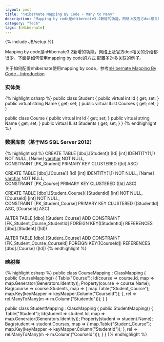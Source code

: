 ```yaml
---
layout: post
title: "nHibernate Mapping By Code - Many to Many"
description: "Mapping by code是nHibernate3.2新增的功能，网络上及官方doc相关的介绍都很少。下面是如何使用mapping by code的方式配置多对多关联的例子。"
category: "Tech"
tags: [nHibernate]
---
```

{% include JB/setup %}

Mapping by code是nHibernate3.2新增的功能，网络上及官方doc相关的介绍都很少。下面是如何使用mapping by code的方式
配置多对多关联的例子。

关于如何配置nhibernate使用mapping by code，参考[nHibernate Mapping By Code - Introduction](/blog/2012/07/01/nHibernateMappingByCode-Introduction)

### 实体类

{% highlight csharp %}
public class Student
{
    public virtual int Id { get; set; }
    public virtual string Name { get; set; }
    public virtual IList<Course> Courses { get; set; }
}

public class Course
{
    public virtual int Id { get; set; }
    public virtual string Name { get; set; } 
    public virtual IList<Student> Students { get; set; } 
}
{% endhighlight %}

### 数据库表（基于MS SQL Server 2012）

{% highlight sql %}
CREATE TABLE [dbo].[Student](
    [Id] [int] IDENTITY(1,1) NOT NULL,
    [Name] [varchar](50) NOT NULL,    
 CONSTRAINT [PK_Student] PRIMARY KEY CLUSTERED ([Id] ASC)

CREATE TABLE [dbo].[Course](
    [Id] [int] IDENTITY(1,1) NOT NULL,
    [Name] [varchar](50) NOT NULL,    
 CONSTRAINT [PK_Course] PRIMARY KEY CLUSTERED ([Id] ASC)

CREATE TABLE [dbo].[Student_Course](
    [StudentId] [int] NOT NULL,
    [CourseId] [int] NOT NULL,    
 CONSTRAINT [PK_Student_Course] PRIMARY KEY CLUSTERED ([StudentId] ASC, [CourseId] ASC)

ALTER TABLE [dbo].[Student_Course] ADD CONSTRAINT [FK_Student_Course_StudentId] FOREIGN KEY([StudentId])
REFERENCES [dbo].[Student] ([Id])

ALTER TABLE [dbo].[Student_Course] ADD CONSTRAINT [FK_Student_Course_CourseId] FOREIGN KEY([CourseId])
REFERENCES [dbo].[Course] ([Id])
{% endhighlight %}
 
### 映射类

{% highlight csharp %}
public class CourseMapping : ClassMapping<Course>
{
    public CourseMapping()
    {
        Table("Course");
        Id(course => course.Id, map => map.Generator(Generators.Identity));
        Property(course => course.Name);
        Bag(course => course.Students, map =>
        {
            map.Table("Student_Course");
            map.Key(keyMapper => keyMapper.Column("CourseId"));
        }, rel => rel.ManyToMany(m => m.Column("StudentId")));
    }
}

public class StudentMapping : ClassMapping<Student>
{
    public StudentMapping()
    {
        Table("Student");
        Id(student => student.Id, map => map.Generator(Generators.Identity));
        Property(student => student.Name);
        Bag(student => student.Courses, map =>
            {
                map.Table("Student_Course");
                map.Key(keyMapper => keyMapper.Column("StudentId"));
            }, rel => rel.ManyToMany(m => m.Column("CourseId")));
    }
}
{% endhighlight %}


